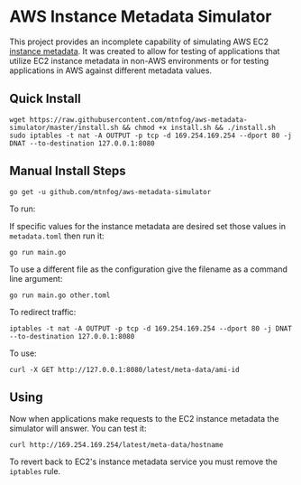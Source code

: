 # AWS Instance Metadata Simulator

This project provides an incomplete capability of simulating AWS EC2 [instance metadata](http://docs.aws.amazon.com/AWSEC2/latest/UserGuide/ec2-instance-metadata.html). It was created to allow for testing of applications that utilize EC2 instance metadata in non-AWS environments or for testing applications in AWS against different metadata values.

## Quick Install

```
wget https://raw.githubusercontent.com/mtnfog/aws-metadata-simulator/master/install.sh && chmod +x install.sh && ./install.sh
sudo iptables -t nat -A OUTPUT -p tcp -d 169.254.169.254 --dport 80 -j DNAT --to-destination 127.0.0.1:8080
```

## Manual Install Steps

`go get -u github.com/mtnfog/aws-metadata-simulator`

To run:

If specific values for the instance metadata are desired set those values in `metadata.toml` then run it:

`go run main.go`

To use a different file as the configuration give the filename as a command line argument:

`go run main.go other.toml`

To redirect traffic:

`iptables -t nat -A OUTPUT -p tcp -d 169.254.169.254 --dport 80 -j DNAT --to-destination 127.0.0.1:8080`

To use:

`curl -X GET http://127.0.0.1:8080/latest/meta-data/ami-id`

## Using

Now when applications make requests to the EC2 instance metadata the simulator will answer. You can test it:

`curl http://169.254.169.254/latest/meta-data/hostname`

To revert back to EC2's instance metadata service you must remove the `iptables` rule.
